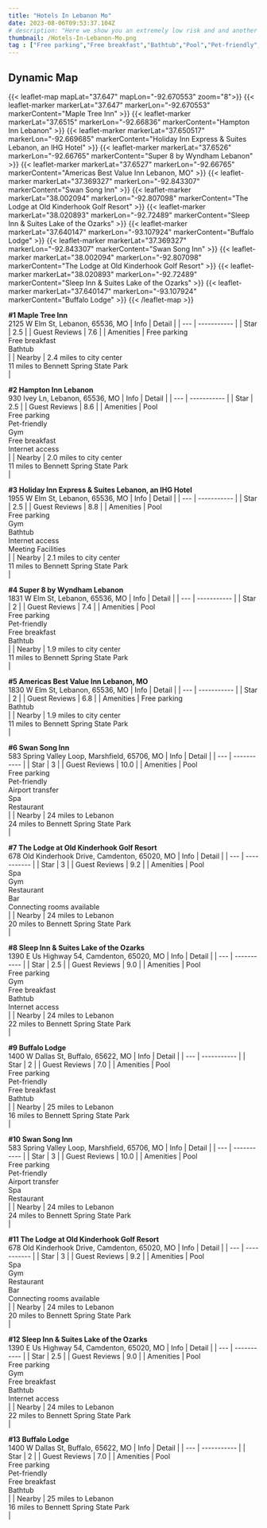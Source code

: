 ```yaml
---
title: "Hotels In Lebanon Mo"
date: 2023-08-06T09:53:37.104Z
# description: "Here we show you an extremely low risk and and another medium risk approach to earn passive income "
thumbnail: /Hotels-In-Lebanon-Mo.png
tag : ["Free parking","Free breakfast","Bathtub","Pool","Pet-friendly","Gym","Internet access","Meeting Facilities","Airport transfer","Spa","Restaurant","Bar","Connecting rooms available"]
---
```


## Dynamic Map
{{< leaflet-map  mapLat="37.647" mapLon="-92.670553" zoom="8">}}
    {{< leaflet-marker markerLat="37.647" markerLon="-92.670553" markerContent="Maple Tree Inn" >}}
    {{< leaflet-marker markerLat="37.6515" markerLon="-92.66836" markerContent="Hampton Inn Lebanon" >}}
    {{< leaflet-marker markerLat="37.650517" markerLon="-92.669685" markerContent="Holiday Inn Express & Suites Lebanon, an IHG Hotel" >}}
    {{< leaflet-marker markerLat="37.6526" markerLon="-92.66765" markerContent="Super 8 by Wyndham Lebanon" >}}
    {{< leaflet-marker markerLat="37.6527" markerLon="-92.66765" markerContent="Americas Best Value Inn Lebanon, MO" >}}
    {{< leaflet-marker markerLat="37.369327" markerLon="-92.843307" markerContent="Swan Song Inn" >}}
    {{< leaflet-marker markerLat="38.002094" markerLon="-92.807098" markerContent="The Lodge at Old Kinderhook Golf Resort" >}}
    {{< leaflet-marker markerLat="38.020893" markerLon="-92.72489" markerContent="Sleep Inn & Suites Lake of the Ozarks" >}}
    {{< leaflet-marker markerLat="37.640147" markerLon="-93.107924" markerContent="Buffalo Lodge" >}}
    {{< leaflet-marker markerLat="37.369327" markerLon="-92.843307" markerContent="Swan Song Inn" >}}
    {{< leaflet-marker markerLat="38.002094" markerLon="-92.807098" markerContent="The Lodge at Old Kinderhook Golf Resort" >}}
    {{< leaflet-marker markerLat="38.020893" markerLon="-92.72489" markerContent="Sleep Inn & Suites Lake of the Ozarks" >}}
    {{< leaflet-marker markerLat="37.640147" markerLon="-93.107924" markerContent="Buffalo Lodge" >}}
{{< /leaflet-map >}}


**#1 Maple Tree Inn**<br>2125 W Elm St, Lebanon, 65536, MO
| Info | Detail |
| --- | ----------- |
| Star | 2.5 |
| Guest Reviews | 7.6 |
| Amenities | Free parking<br>Free breakfast<br>Bathtub<br> |
| Nearby | 2.4 miles to city center<br>11 miles to Bennett Spring State Park<br> |

**#2 Hampton Inn Lebanon**<br>930 Ivey Ln, Lebanon, 65536, MO
| Info | Detail |
| --- | ----------- |
| Star | 2.5 |
| Guest Reviews | 8.6 |
| Amenities | Pool<br>Free parking<br>Pet-friendly<br>Gym<br>Free breakfast<br>Internet access<br> |
| Nearby | 2.0 miles to city center<br>11 miles to Bennett Spring State Park<br> |

**#3 Holiday Inn Express & Suites Lebanon, an IHG Hotel**<br>1955 W Elm St, Lebanon, 65536, MO
| Info | Detail |
| --- | ----------- |
| Star | 2.5 |
| Guest Reviews | 8.8 |
| Amenities | Pool<br>Free parking<br>Gym<br>Bathtub<br>Internet access<br>Meeting Facilities<br> |
| Nearby | 2.1 miles to city center<br>11 miles to Bennett Spring State Park<br> |

**#4 Super 8 by Wyndham Lebanon**<br>1831 W Elm St, Lebanon, 65536, MO
| Info | Detail |
| --- | ----------- |
| Star | 2 |
| Guest Reviews | 7.4 |
| Amenities | Pool<br>Free parking<br>Pet-friendly<br>Free breakfast<br>Bathtub<br> |
| Nearby | 1.9 miles to city center<br>11 miles to Bennett Spring State Park<br> |

**#5 Americas Best Value Inn Lebanon, MO**<br>1830 W Elm St, Lebanon, 65536, MO
| Info | Detail |
| --- | ----------- |
| Star | 2 |
| Guest Reviews | 6.8 |
| Amenities | Free parking<br>Bathtub<br> |
| Nearby | 1.9 miles to city center<br>11 miles to Bennett Spring State Park<br> |

**#6 Swan Song Inn**<br>583 Spring Valley Loop, Marshfield, 65706, MO
| Info | Detail |
| --- | ----------- |
| Star | 3 |
| Guest Reviews | 10.0 |
| Amenities | Pool<br>Free parking<br>Pet-friendly<br>Airport transfer<br>Spa<br>Restaurant<br> |
| Nearby | 24 miles to Lebanon<br>24 miles to Bennett Spring State Park<br> |

**#7 The Lodge at Old Kinderhook Golf Resort**<br>678 Old Kinderhook Drive, Camdenton, 65020, MO
| Info | Detail |
| --- | ----------- |
| Star | 3 |
| Guest Reviews | 9.2 |
| Amenities | Pool<br>Spa<br>Gym<br>Restaurant<br>Bar<br>Connecting rooms available<br> |
| Nearby | 24 miles to Lebanon<br>20 miles to Bennett Spring State Park<br> |

**#8 Sleep Inn & Suites Lake of the Ozarks**<br>1390 E Us Highway 54, Camdenton, 65020, MO
| Info | Detail |
| --- | ----------- |
| Star | 2.5 |
| Guest Reviews | 9.0 |
| Amenities | Pool<br>Free parking<br>Gym<br>Free breakfast<br>Bathtub<br>Internet access<br> |
| Nearby | 24 miles to Lebanon<br>22 miles to Bennett Spring State Park<br> |

**#9 Buffalo Lodge**<br>1400 W Dallas St, Buffalo, 65622, MO
| Info | Detail |
| --- | ----------- |
| Star | 2 |
| Guest Reviews | 7.0 |
| Amenities | Pool<br>Free parking<br>Pet-friendly<br>Free breakfast<br>Bathtub<br> |
| Nearby | 25 miles to Lebanon<br>16 miles to Bennett Spring State Park<br> |

**#10 Swan Song Inn**<br>583 Spring Valley Loop, Marshfield, 65706, MO
| Info | Detail |
| --- | ----------- |
| Star | 3 |
| Guest Reviews | 10.0 |
| Amenities | Pool<br>Free parking<br>Pet-friendly<br>Airport transfer<br>Spa<br>Restaurant<br> |
| Nearby | 24 miles to Lebanon<br>24 miles to Bennett Spring State Park<br> |

**#11 The Lodge at Old Kinderhook Golf Resort**<br>678 Old Kinderhook Drive, Camdenton, 65020, MO
| Info | Detail |
| --- | ----------- |
| Star | 3 |
| Guest Reviews | 9.2 |
| Amenities | Pool<br>Spa<br>Gym<br>Restaurant<br>Bar<br>Connecting rooms available<br> |
| Nearby | 24 miles to Lebanon<br>20 miles to Bennett Spring State Park<br> |

**#12 Sleep Inn & Suites Lake of the Ozarks**<br>1390 E Us Highway 54, Camdenton, 65020, MO
| Info | Detail |
| --- | ----------- |
| Star | 2.5 |
| Guest Reviews | 9.0 |
| Amenities | Pool<br>Free parking<br>Gym<br>Free breakfast<br>Bathtub<br>Internet access<br> |
| Nearby | 24 miles to Lebanon<br>22 miles to Bennett Spring State Park<br> |

**#13 Buffalo Lodge**<br>1400 W Dallas St, Buffalo, 65622, MO
| Info | Detail |
| --- | ----------- |
| Star | 2 |
| Guest Reviews | 7.0 |
| Amenities | Pool<br>Free parking<br>Pet-friendly<br>Free breakfast<br>Bathtub<br> |
| Nearby | 25 miles to Lebanon<br>16 miles to Bennett Spring State Park<br> |

